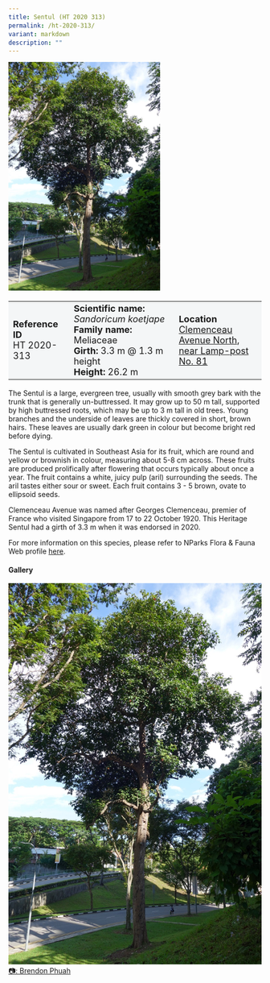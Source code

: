 ```yaml
---
title: Sentul (HT 2020 313)
permalink: /ht-2020-313/
variant: markdown
description: ""
---
```

<div class="isomer-image-wrapper">
<img style="width: 60%" src="/images/Heritage_trees_photos/sankoe_ht2020-313_habit.jpg"> 
</div><table style="minWidth: 100px; font-size: 18px; background: #F4F6F7">
<tbody><tr>
<td rowspan="1" colspan="1">
<strong>Reference ID</strong>
<br>HT 2020-313
</td>
<td rowspan="1" colspan="1">
<strong>Scientific name:</strong> <em>Sandoricum koetjape</em> 
<br><strong>Family name:</strong> Meliaceae
<br><strong>Girth:</strong> 3.3 m @ 1.3 m height
<br><strong>Height: </strong>26.2 m
</td>
<td rowspan="1" colspan="1">
<strong>Location</strong><a href="https://www.onemap.gov.sg/?lat=1.3076000000068693&amp;lng=103.84004999998922">
<br>Clemenceau Avenue North,<br>near Lamp-post No. 81</a>
</td>
</tr>
</tbody></table>
<p>The Sentul is a large, evergreen tree, usually with smooth grey bark with the trunk that is generally un-buttressed. It may grow up to 50 m tall, supported by high buttressed roots, which may be up to 3 m tall in old trees. Young branches and the underside of leaves are thickly covered in short, brown hairs. These leaves are usually dark green in colour but become bright red before dying.</p>

<p>The Sentul is cultivated in Southeast Asia for its fruit, which are round and yellow or brownish in colour, measuring about 5-8 cm across. These fruits are produced prolifically after flowering that occurs typically about once a year. The fruit contains a white, juicy pulp (aril) surrounding the seeds. The aril tastes either sour or sweet. Each fruit contains 3 - 5 brown, ovate to ellipsoid seeds.</p>

<p>Clemenceau Avenue was named after Georges Clemenceau, premier of France who visited Singapore from 17 to 22 October 1920. This Heritage Sentul had a girth of 3.3 m when it was endorsed in 2020.</p>
	
<p>For more information on this species, please refer to NParks Flora &amp; Fauna Web profile <a href="https://www.nparks.gov.sg/florafaunaweb/flora/3/1/3109">here</a>.</p>

<h4><b>Gallery</b></h4>
<div class="isomer-card-grid">
<a href="/images/Heritage_trees_photos/sankoe_ht2020-313_habit.jpg" class="isomer-card">
<div class="isomer-card-image">
<div class="isomer-image-wrapper"><img src="/images/Heritage_trees_photos/sankoe_ht2020-313_habit.jpg"></div></div>
<div class="isomer-card-body"><div class="isomer-card-description">📷: Brendon Phuah</div></div></a><br></div>
